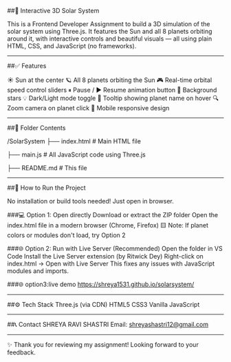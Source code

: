 ##🌌 Interactive 3D Solar System

This is a Frontend Developer Assignment to build a 3D simulation of the solar system using Three.js. It features the Sun and all 8 planets
orbiting around it, with interactive controls and beautiful visuals — all using plain HTML, CSS, and JavaScript (no frameworks).

------

##✅ Features

☀️ Sun at the center
🪐 All 8 planets orbiting the Sun
🎮 Real-time orbital speed control sliders
⏸ Pause / ▶ Resume animation button
🌠 Background stars
💡 Dark/Light mode toggle
🧭 Tooltip showing planet name on hover
🔍 Zoom camera on planet click
📱 Mobile responsive design

------

##📁 Folder Contents

/SolarSystem 
├── index.html # Main HTML file

├── main.js # All JavaScript code using Three.js 

├── README.md # This file

-----

##🚀 How to Run the Project

No installation or build tools needed! Just open in browser.

###💻 Option 1: Open directly
Download or extract the ZIP folder
Open the index.html file in a modern browser (Chrome, Firefox)
🟨 Note: If planet colors or modules don't load, try Option 2

###🌐 Option 2: Run with Live Server (Recommended)
Open the folder in VS Code
Install the Live Server extension (by Ritwick Dey)
Right-click on index.html → Open with Live Server
This fixes any issues with JavaScript modules and imports.

###🌐 option3:live demo
 https://shreya1531.github.io/solarsystem/

-----

##⚙️ Tech Stack
Three.js (via CDN)
HTML5
CSS3
Vanilla JavaScript

------

##📞 Contact
SHREYA RAVI SHASTRI
Email: shreyashastri12@gmail.com

-------

✨ Thank you for reviewing my assignment! Looking forward to your feedback.

